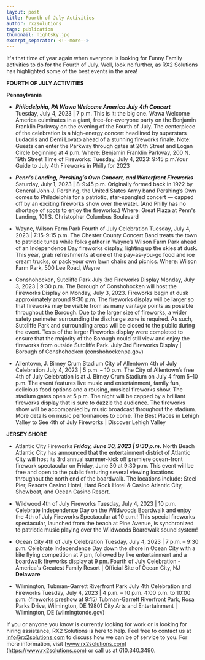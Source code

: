 ```yaml
---
layout: post
title: Fourth of July Activities
author: rx2solutions
tags: publication
thumbnail: nightsky.jpg
excerpt_separator: <!--more-->
---
```

It's that time of year again when everyone is looking for Funny Family activities to do for the Fourth of July. Well, look no further, as RX2 Solutions 
has highlighted some of the best events in the area!
<!--more-->

**FOURTH OF JULY ACTIVITIES**

**Pennsylvania**
- **<i>Philadelphia, PA Wawa Welcome America July 4th Concert</i>**
<be></br>
Tuesday, July 4, 2023 | 7 p.m.
This is it: the big one. Wawa Welcome America culminates in a giant, free-for-everyone party on the Benjamin Franklin Parkway on the evening of the Fourth of July. The centerpiece of the celebration is a high-energy concert headlined by superstars Ludacris and Demi Lovato ahead of a stunning fireworks finale. Note: Guests can enter the Parkway through gates at 20th Street and Logan Circle beginning at 4 p.m.
Where: Benjamin Franklin Parkway, 200 N. 19th Street
Time of Fireworks: Tuesday, July 4, 2023: 9:45 p.m.Your Guide to July 4th Fireworks in Philly for 2023

- **<i>Penn's Landing, Pershing’s Own Concert, and Waterfront Fireworks</i>**
<be></br>
Saturday, July 1, 2023 | 8-9:45 p.m.
Originally formed back in 1922 by General John J. Pershing, the United States Army band Pershing’s Own comes to Philadelphia for a patriotic, star-spangled concert — capped off by an exciting fireworks show over the water. (And Philly has no shortage of spots to enjoy the fireworks.)
Where: Great Plaza at Penn's Landing, 101 S. Christopher Columbus Boulevard

- Wayne, Wilson Farm Park
Fourth of July Celebration
Tuesday, July 4, 2023 | 7:15-9:15 p.m.
The Chester County Concert Band treats the town to patriotic tunes while folks gather in Wayne’s Wilson Farm Park ahead of an Independence Day fireworks display, lighting up the skies at dusk. This year, grab refreshments at one of the pay-as-you-go food and ice cream trucks, or pack your own lawn chairs and picnics.
Where: Wilson Farm Park, 500 Lee Road, Wayne


- Conshohocken, Sutcliffe Park
July 3rd Fireworks Display 
Monday, July 3, 2023 | 9:30 p.m.
The Borough of Conshohocken will host the Fireworks Display on Monday, July 3, 2023. Fireworks begin at dusk approximately around 9:30 p.m. The fireworks display will be larger so that fireworks may be visible from as many vantage points as possible throughout the Borough. Due to the larger size of fireworks, a wider safety perimeter surrounding the discharge zone is required. As such, Sutcliffe Park and surrounding areas will be closed to the public during the event. Tests of the larger Fireworks display were completed to ensure that the majority of the Borough could still view and enjoy the fireworks from outside Sutcliffe Park.
July 3rd Fireworks Display | Borough of Conshohocken (conshohockenpa.gov)

- Allentown, J. Birney Crum Stadium
City of Allentown 4th of July Celebration
July 4, 2023 | 5 p.m. – 10 p.m.
The City of Allentown’s free 4th of July Celebration is at J. Birney Crum Stadium on July 4 from 5–10 p.m. The event features live music and entertainment, family fun, delicious food options and a rousing, musical fireworks show. The stadium gates open at 5 p.m. The night will be capped by a brilliant fireworks display that is sure to dazzle the audience. The fireworks show will be accompanied by music broadcast throughout the stadium. More details on music performances to come.
The Best Places in Lehigh Valley to See 4th of July Fireworks | Discover Lehigh Valley

**JERSEY SHORE**
- Atlantic City Fireworks
***Friday, June 30, 2023 | 9:30 p.m.***
North Beach Atlantic City has announced that the entertainment district of Atlantic City will host its 3rd annual summer-kick off premiere ocean-front firework spectacular on Friday, June 30 at 9:30 p.m. This event will be free and open to the public featuring several viewing locations throughout the north end of the boardwalk. The locations include: Steel Pier, Resorts Casino Hotel, Hard Rock Hotel & Casino Atlantic City, Showboat, and Ocean Casino Resort.


- Wildwood 4th of July Fireworks
Tuesday, July 4, 2023 | 10 p.m.
Celebrate Independence Day on the Wildwoods Boardwalk and enjoy the 4th of July Fireworks Spectacular at 10 p.m.! This special fireworks spectacular, launched from the beach at Pine Avenue, is synchronized to patriotic music playing over the Wildwoods Boardwalk sound system!


- Ocean City 4th of July Celebration
Tuesday, July 4, 2023 | 7 p.m. – 9:30 p.m.
Celebrate Independence Day down the shore in Ocean City with a kite flying competition at 7 pm, followed by live entertainment and a boardwalk fireworks display at 9 pm.
Fourth of July Celebration - America's Greatest Family Resort | Official Site of Ocean City, NJ
**Delaware**

- Wilmington, Tubman-Garrett Riverfront Park
July 4th Celebration and Fireworks
Tuesday, July 4, 2023 | 4 p.m. – 10 p.m.
4:00 p.m. to 10:00 p.m. (fireworks preshow at 9:15) Tubman-Garrett Riverfront Park, Rosa Parks Drive, Wilmington, DE 19801
City Arts and Entertainment | Wilmington, DE (wilmingtonde.gov)

If you or anyone you know is currently looking for work or is looking for hiring assistance, RX2 Solutions is here to help. Feel free to contact us at 
[info@rx2solutions.com](mailto:info@rx2solutions.com) to discuss how we can be of service to you. For more information, visit [www.rx2solutions.com](https://www.rx2solutions.com) or call us at 610.340.3490.

